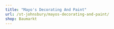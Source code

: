 ```yaml
---
title: "Mayo's Decorating And Paint"
url: /st-johnsbury/mayos-decorating-and-paint/
shop: Baumarkt
---
```


